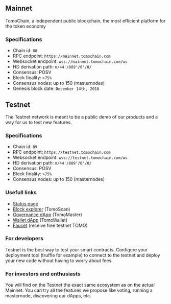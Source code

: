 ## Mainnet

TomoChain, a independent public blockchain, the most efficient platform for the token economy

### Specifications

- Chain id: `88`
- RPC endpoint: `https://mainnet.tomochain.com`
- Websocket endpoint: `wss://mainnet.tomochain.com/ws`
- HD derivation path: `m/44'/889'/0'/0/`
- Consensus: POSV
- Block finality: `>75%`
- Consensus nodes: up to 150 (masternodes)
- Genesis block date: `December 14th, 2018`

## Testnet

The Testnet network is meant to be a public demo of our products and a way for us to test new features.

### Specifications

- Chain id: `89`
- RPC endpoint: `https://testnet.tomochain.com`
- Websocket endpoint:  `wss://testnet.tomochain.com/ws`
- HD derivation path: `m/44'/889'/0'/0/`
- Consensus: POSV
- Block finality: `>75%`
- Consensus nodes: up to 150 (masternodes)

### Usefull links

- [Status page](https://stats.testnet.tomochain.com)
- [Block explorer](https://scan.testnet.tomochain.com) (TomoScan)
- [Governance dApp](https://master.testnet.tomochain.com) (TomoMaster)
- [Wallet dApp](https://wallet.testnet.tomochain.com) (TomoWallet)
- [Faucet](https://faucet.testnet.tomochain.com) (receive free testnet TOMO)

### For developers

Testnet is the best way to test your smart contracts.
Configure your deployment tool (truffle for example) to connect to the testnet and deploy your new code without having to worry about fees.

### For investors and enthusiasts

You will find on the Testnet the exact same ecosystem as on the actual Mainnet.
You can try all the features we propose like voting, running a masternode, discovering our dApps, etc.
